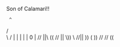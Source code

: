 Son of Calamari!!

     ^
   /   \
   \   /
   |   |
   |   |
   | 0 |
  // ||\\
 (( // ||
  \\))  \\
//||    ))
( ))   //
 //   ((